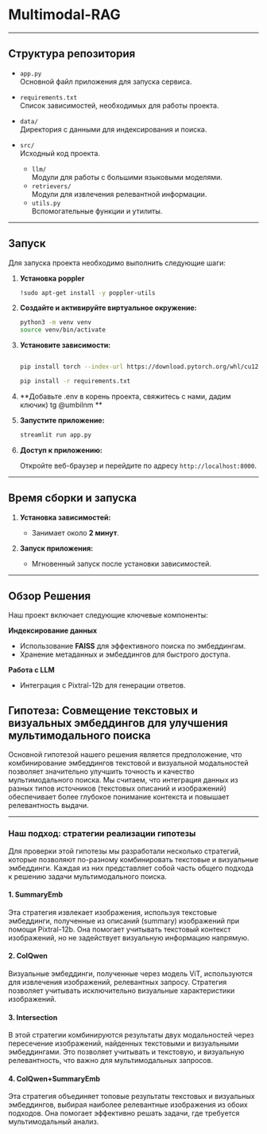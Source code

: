 # Multimodal-RAG

---

## Структура репозитория

- `app.py`  
  Основной файл приложения для запуска сервиса.

- `requirements.txt`  
  Список зависимостей, необходимых для работы проекта.

- `data/`  
  Директория с данными для индексирования и поиска.
  
- `src/`  
  Исходный код проекта.
  - `llm/`  
    Модули для работы с большими языковыми моделями.
  - `retrievers/`  
    Модули для извлечения релевантной информации.
  - `utils.py`  
    Вспомогательные функции и утилиты.

---

## Запуск

Для запуска проекта необходимо выполнить следующие шаги:

1. **Установка poppler**
    ```bash
   !sudo apt-get install -y poppler-utils
   ```
    
2. **Создайте и активируйте виртуальное окружение:**
  
    ```bash
    python3 -m venv venv
    source venv/bin/activate
    ```
  
3. **Установите зависимости:**

    ```bash
    
    pip install torch --index-url https://download.pytorch.org/whl/cu124

    pip install -r requirements.txt
    ```
4.  **Добавьте .env в корень проекта, свяжитесь с нами, дадим ключик)  tg @umbilnm **
4. **Запустите приложение:**

    ```bash
    streamlit run app.py
    ```

6. **Доступ к приложению:**

    Откройте веб-браузер и перейдите по адресу `http://localhost:8000`.

---

## Время сборки и запуска

1. **Установка зависимостей:**  
   - Занимает около **2 минут**.

2. **Запуск приложения:**  
   - Мгновенный запуск после установки зависимостей.
---

## Обзор Решения

Наш проект включает следующие ключевые компоненты:

**Индексирование данных**
- Использование **FAISS** для эффективного поиска по эмбеддингам.
- Хранение метаданных и эмбеддингов для быстрого доступа.

**Работа с LLM**
- Интеграция с Pixtral-12b для генерации ответов.


## Гипотеза: Совмещение текстовых и визуальных эмбеддингов для улучшения мультимодального поиска

Основной гипотезой нашего решения является предположение, что комбинирование эмбеддингов текстовой и визуальной модальностей позволяет значительно улучшить точность и качество мультимодального поиска. Мы считаем, что интеграция данных из разных типов источников (текстовых описаний и изображений) обеспечивает более глубокое понимание контекста и повышает релевантность выдачи.

---

### Наш подход: стратегии реализации гипотезы

Для проверки этой гипотезы мы разработали несколько стратегий, которые позволяют по-разному комбинировать текстовые и визуальные эмбеддинги. Каждая из них представляет собой часть общего подхода к решению задачи мультимодального поиска.

#### 1. **SummaryEmb**
Эта стратегия извлекает изображения, используя текстовые эмбеддинги, полученные из описаний (summary) изображений при помощи Pixtral-12b. Она помогает учитывать текстовый контекст изображений, но не задействует визуальную информацию напрямую.

#### 2. **ColQwen**
Визуальные эмбеддинги, полученные через модель ViT, используются для извлечения изображений, релевантных запросу. Стратегия позволяет учитывать исключительно визуальные характеристики изображений.

#### 3. **Intersection**
В этой стратегии комбинируются результаты двух модальностей через пересечение изображений, найденных текстовыми и визуальными эмбеддингами. Это позволяет учитывать и текстовую, и визуальную релевантность, что важно для мультимодальных запросов.

#### 4. **ColQwen+SummaryEmb**
Эта стратегия объединяет топовые результаты текстовых и визуальных эмбеддингов, выбирая наиболее релевантные изображения из обоих подходов. Она помогает эффективно решать задачи, где требуется мультимодальный анализ.

